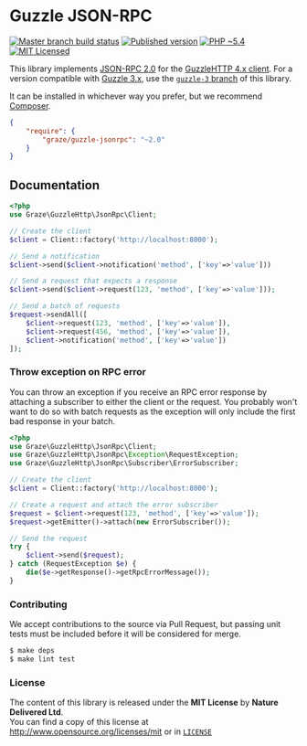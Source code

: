 # Guzzle JSON-RPC

[![Master branch build status][ico-build]][travis]
[![Published version][ico-package]][package]
[![PHP ~5.4][ico-engine]][lang]
[![MIT Licensed][ico-license]][license]

This library implements [JSON-RPC 2.0][jsonrpc] for the
[GuzzleHTTP 4.x client][guzzle]. For a version compatible with
[Guzzle 3.x][guzzle-3], use the [`guzzle-3` branch][branch-3] of this library.

It can be installed in whichever way you prefer, but we recommend [Composer][package].
```json
{
    "require": {
        "graze/guzzle-jsonrpc": "~2.0"
    }
}
```

## Documentation
```php
<?php
use Graze\GuzzleHttp\JsonRpc\Client;

// Create the client
$client = Client::factory('http://localhost:8000');

// Send a notification
$client->send($client->notification('method', ['key'=>'value']))

// Send a request that expects a response
$client->send($client->request(123, 'method', ['key'=>'value']));

// Send a batch of requests
$request->sendAll([
    $client->request(123, 'method', ['key'=>'value']),
    $client->request(456, 'method', ['key'=>'value']),
    $client->notification('method', ['key'=>'value'])
]);
```

### Throw exception on RPC error
You can throw an exception if you receive an RPC error response by attaching a
subscriber to either the client or the request. You probably won't want to do so
with batch requests as the exception will only include the first bad response in
your batch.
```php
<?php
use Graze\GuzzleHttp\JsonRpc\Client;
use Graze\GuzzleHttp\JsonRpc\Exception\RequestException;
use Graze\GuzzleHttp\JsonRpc\Subscriber\ErrorSubscriber;

// Create the client
$client = Client::factory('http://localhost:8000');

// Create a request and attach the error subscriber
$request = $client->request(123, 'method', ['key'=>'value']);
$request->getEmitter()->attach(new ErrorSubscriber());

// Send the request
try {
    $client->send($request);
} catch (RequestException $e) {
    die($e->getResponse()->getRpcErrorMessage());
}
```

### Contributing ###

We accept contributions to the source via Pull Request,
but passing unit tests must be included before it will be considered for merge.

```bash
$ make deps
$ make lint test
```

### License
The content of this library is released under the **MIT License** by
**Nature Delivered Ltd**.<br/> You can find a copy of this license at
http://www.opensource.org/licenses/mit or in [`LICENSE`][license]

<!-- Links -->
[travis]: https://travis-ci.org/graze/guzzle-jsonrpc
[lang]: http://php.net
[package]: https://packagist.org/packages/graze/guzzle-jsonrpc
[ico-license]: http://img.shields.io/packagist/l/graze/guzzle-jsonrpc.svg?style=flat
[ico-package]: http://img.shields.io/packagist/v/graze/guzzle-jsonrpc.svg?style=flat
[ico-build]: http://img.shields.io/travis/graze/guzzle-jsonrpc/master.svg?style=flat
[ico-engine]: http://img.shields.io/badge/php-~5.4-8892BF.svg?style=flat
[vagrant]: http://vagrantup.com
[jsonrpc]: http://jsonrpc.org/specification
[guzzle]: https://github.com/guzzle/guzzle
[guzzle-3]: https://github.com/guzzle/guzzle3
[branch-3]: https://github.com/graze/guzzle-jsonrpc/tree/guzzle-3
[license]: LICENSE
